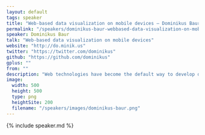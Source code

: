 ```yaml
---
layout: default
tags: speaker
title: "Web-based data visualization on mobile devices – Dominikus Baur"
permalink: "/speakers/dominikus-baur-webbased-data-visualization-on-mobile-devices.html"
speaker: Dominikus Baur
talk: "Web-based data visualization on mobile devices"
website: "http://do.minik.us"
twitter: "https://twitter.com/dominikus"
github: "https://github.com/dominikus"
gplus: ""
from: ""
description: "Web technologies have become the default way to develop data visualizations&#58; they are easy to use, convenient to debug and work across all kinds of devices. And thanks to ever-faster smartphones even they have become a valid platform for web-based visualizations - but creating something decent for them requires a whole new set of skills.\n\nIn this talk, I will present a quick run-through of all the relevant aspects of mobile web-based datavis: \n* What graphics technology (Canvas, SVG, WebGL) to choose?\n* How to include all the neat HTML5-supported sensors to do cool stuff (GPS, device orientation)?\n* What amazing things can be done with multi-touch input?\n* What changes for information and chart design?\n* How to best debug mobile visualizations?\n"
image:
  width: 500
  height: 500
  type: png
  heightSite: 200
  filename: "/speakers/images/dominikus-baur.png"
---
```


{% include speaker.md %}

